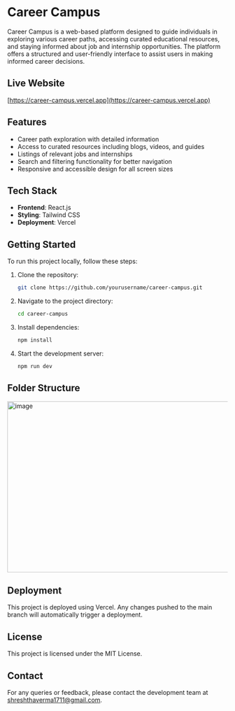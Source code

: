 # Career Campus

Career Campus is a web-based platform designed to guide individuals in exploring various career paths, accessing curated educational resources, and staying informed about job and internship opportunities. The platform offers a structured and user-friendly interface to assist users in making informed career decisions.

## Live Website

[https://career-campus.vercel.app](https://career-campus.vercel.app)

## Features

- Career path exploration with detailed information
- Access to curated resources including blogs, videos, and guides
- Listings of relevant jobs and internships
- Search and filtering functionality for better navigation
- Responsive and accessible design for all screen sizes

## Tech Stack

- **Frontend**: React.js
- **Styling**: Tailwind CSS
- **Deployment**: Vercel

## Getting Started

To run this project locally, follow these steps:

1. Clone the repository:

   ```bash
   git clone https://github.com/yourusername/career-campus.git
   
2. Navigate to the project directory:
    ```bash
    cd career-campus
    ```
    
3. Install dependencies:
    ```bash
    npm install
    ```
    
4. Start the development server:
     ```bash
    npm run dev
    ```

## Folder Structure
<img width="717" height="391" alt="image" src="https://github.com/user-attachments/assets/9fb6da52-4733-47ea-8fe6-53a942ee0349" />

## Deployment
This project is deployed using Vercel. Any changes pushed to the main branch will automatically trigger a deployment.

## License
This project is licensed under the MIT License.

## Contact
For any queries or feedback, please contact the development team at shreshthaverma1711@gmail.com.
